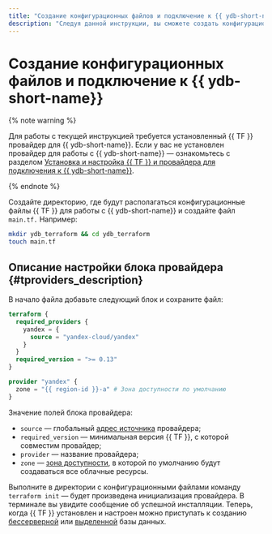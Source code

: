 ```yaml
---
title: "Создание конфигурационных файлов и подключение к {{ ydb-short-name }}"
description: "Следуя данной инструкции, вы сможете создать конфигурационные файлы и подключиться к {{ ydb-short-name }}."
---
```


# Создание конфигурационных файлов и подключение к {{ ydb-short-name}}

{% note warning %}

Для работы с текущей инструкцией требуется установленный {{ TF }} провайдер для {{ ydb-short-name}}. Если у вас не установлен провайдер для работы с {{ ydb-short-name}} — ознакомьтесь с разделом [Установка и настройка {{ TF }} и провайдера для подключения к {{ ydb-short-name}}](./install.md).

{% endnote %}

Создайте директорию, где будут располагаться конфигурационные файлы {{ TF }} для работы с {{ ydb-short-name}} и создайте файл `main.tf.` Например:
```bash
mkdir ydb_terraform && cd ydb_terraform
touch main.tf
```

## Описание настройки блока провайдера {#tproviders_description}

В начало файла добавьте следующий блок и сохраните файл:

```tf
terraform {
  required_providers {
    yandex = {
      source = "yandex-cloud/yandex"
    }
  }
  required_version = ">= 0.13"
}

provider "yandex" {
  zone = "{{ region-id }}-a" # Зона доступности по умолчанию
}
```

Значение полей блока провайдера:
* `source` — глобальный [адрес источника](https://developer.hashicorp.com/terraform/language/providers/requirements#source-addresses) провайдера;
* `required_version` — минимальная версия {{ TF }}, с которой совместим провайдер;
* `provider` — название провайдера;
* `zone` — [зона доступности](../../overview/concepts/geo-scope.md), в которой по умолчанию будут создаваться все облачные ресурсы.

Выполните в директории с конфигурационными файлами команду `terraform init` — будет произведена инициализация провайдера. В терминале вы увидите сообщение об успешной инсталляции. Теперь, когда {{ TF }} установлен и настроен можно приступать к созданию [бессерверной](./serverless-database.md) или [выделенной](./dedicated-database.md) базы данных.
